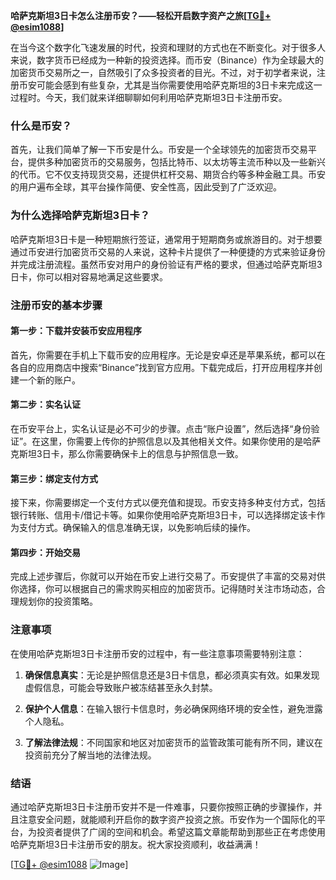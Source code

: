 **哈萨克斯坦3日卡怎么注册币安？——轻松开启数字资产之旅[[TG💪+ @esim1088](https://t.me/s/esim1088)]**

在当今这个数字化飞速发展的时代，投资和理财的方式也在不断变化。对于很多人来说，数字货币已经成为一种新的投资选择。而币安（Binance）作为全球最大的加密货币交易所之一，自然吸引了众多投资者的目光。不过，对于初学者来说，注册币安可能会感到有些复杂，尤其是当你需要使用哈萨克斯坦的3日卡来完成这一过程时。今天，我们就来详细聊聊如何利用哈萨克斯坦3日卡注册币安。

### 什么是币安？

首先，让我们简单了解一下币安是什么。币安是一个全球领先的加密货币交易平台，提供多种加密货币的交易服务，包括比特币、以太坊等主流币种以及一些新兴的代币。它不仅支持现货交易，还提供杠杆交易、期货合约等多种金融工具。币安的用户遍布全球，其平台操作简便、安全性高，因此受到了广泛欢迎。

### 为什么选择哈萨克斯坦3日卡？

哈萨克斯坦3日卡是一种短期旅行签证，通常用于短期商务或旅游目的。对于想要通过币安进行加密货币交易的人来说，这种卡片提供了一种便捷的方式来验证身份并完成注册流程。虽然币安对用户的身份验证有严格的要求，但通过哈萨克斯坦3日卡，你可以相对容易地满足这些要求。

### 注册币安的基本步骤

#### 第一步：下载并安装币安应用程序

首先，你需要在手机上下载币安的应用程序。无论是安卓还是苹果系统，都可以在各自的应用商店中搜索“Binance”找到官方应用。下载完成后，打开应用程序并创建一个新的账户。

#### 第二步：实名认证

在币安平台上，实名认证是必不可少的步骤。点击“账户设置”，然后选择“身份验证”。在这里，你需要上传你的护照信息以及其他相关文件。如果你使用的是哈萨克斯坦3日卡，那么你需要确保卡上的信息与护照信息一致。

#### 第三步：绑定支付方式

接下来，你需要绑定一个支付方式以便充值和提现。币安支持多种支付方式，包括银行转账、信用卡/借记卡等。如果你使用哈萨克斯坦3日卡，可以选择绑定该卡作为支付方式。确保输入的信息准确无误，以免影响后续的操作。

#### 第四步：开始交易

完成上述步骤后，你就可以开始在币安上进行交易了。币安提供了丰富的交易对供你选择，你可以根据自己的需求购买相应的加密货币。记得随时关注市场动态，合理规划你的投资策略。

### 注意事项

在使用哈萨克斯坦3日卡注册币安的过程中，有一些注意事项需要特别注意：

1. **确保信息真实**：无论是护照信息还是3日卡信息，都必须真实有效。如果发现虚假信息，可能会导致账户被冻结甚至永久封禁。
   
2. **保护个人信息**：在输入银行卡信息时，务必确保网络环境的安全性，避免泄露个人隐私。

3. **了解法律法规**：不同国家和地区对加密货币的监管政策可能有所不同，建议在投资前充分了解当地的法律法规。

### 结语

通过哈萨克斯坦3日卡注册币安并不是一件难事，只要你按照正确的步骤操作，并且注意安全问题，就能顺利开启你的数字资产投资之旅。币安作为一个国际化的平台，为投资者提供了广阔的空间和机会。希望这篇文章能帮助到那些正在考虑使用哈萨克斯坦3日卡注册币安的朋友。祝大家投资顺利，收益满满！

[[TG💪+ @esim1088](https://t.me/s/esim1088) ![Image](https://i.postimg.cc/4NQfJmqS/Snipaste-2025-05-13-00-14-12.png)]